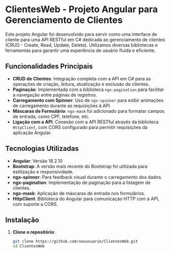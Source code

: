 # ClientesWeb - Projeto Angular para Gerenciamento de Clientes

Este projeto Angular foi desenvolvido para servir como uma interface de cliente para uma API RESTful em C# dedicada ao gerenciamento de clientes (CRUD - Create, Read, Update, Delete). Utilizamos diversas bibliotecas e ferramentas para garantir uma experiência de usuário fluida e eficiente.

## Funcionalidades Principais

- **CRUD de Clientes**: Integração completa com a API em C# para as operações de criação, leitura, atualização e exclusão de clientes.
- **Paginação**: Implementada com a biblioteca `ngx-pagination` para facilitar a navegação entre páginas de registros.
- **Carregamento com Spinner**: Uso de `ngx-spinner` para exibir animações de carregamento durante as requisições à API.
- **Máscaras de Formulário**: `ngx-mask` foi adicionado para formatar campos de entrada, como CPF, telefone, etc.
- **Ligação com a API**: Conexão com a API RESTful através da biblioteca `HttpClient`, com CORS configurado para permitir requisições da aplicação Angular.

## Tecnologias Utilizadas

- **Angular**: Versão 18.2.10
- **Bootstrap**: A versão mais recente do Bootstrap foi utilizada para estilização e responsividade.
- **ngx-spinner**: Para feedback visual durante o carregamento dos dados.
- **ngx-pagination**: Implementação de paginação para a listagem de clientes.
- **ngx-mask**: Aplicação de máscaras de entrada nos formulários.
- **HttpClient**: Biblioteca do Angular para comunicação HTTP com a API, com suporte a CORS.

## Instalação

1. **Clone o repositório**:
   ```bash
   git clone https://github.com/seuusuario/ClientesWeb.git
   cd ClientesWeb
